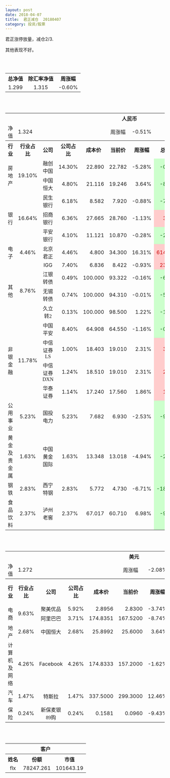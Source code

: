 ```yaml
---
layout: post
date: 2018-04-07
title:  君正减仓  20180407
category: 投资/股票
---
```


君正涨停放量，减仓2/3.

其他表现不好。

<br/>
<br/>

<table cellspacing="0" border="0">
	<tr>
		<th height="21" align="center"><font face="Noto Sans CJK SC Regular">总净值</font></th>
		<th align="center"><font face="Noto Sans CJK SC Regular">除汇率净值</font></th>
		<th align="center"><font face="Noto Sans CJK SC Regular">周涨幅</font></th>
	</tr>
	<tr>
		<td height="17" align="center" sdval="1.299" sdnum="1033;0;0.000">1.299</td>
		<td align="center" sdval="1.315" sdnum="1033;0;0.000">1.315</td>
		<td align="center" sdval="-0.006" sdnum="1033;0;0.00%">-0.60%</td>
	</tr>
</table>
<br />
<br />
<table>
	<tr>
		<th colspan="11"  height="21" align="center" valign="middle"><font face="Noto Sans CJK SC Regular">人民币</font></th>
		</tr>
	<tr>
		<td height="17" align="center"><font face="Noto Sans CJK SC Regular">净值</font></td>
		<td colspan="4"  align="left" valign="middle" sdval="1.324" sdnum="1033;">1.324</td>
		<td align="center"><font face="Noto Sans CJK SC Regular">周涨幅</font></td>
		<td colspan="5"  align="left" valign="middle" sdval="-0.0051" sdnum="1033;0;0.00%">-0.51%</td>
		</tr>
	<tr>
		<th height="21" align="center" valign="middle"><font face="Noto Sans CJK SC Regular">行业</font></th>
		<th align="center" valign="middle"><font face="Noto Sans CJK SC Regular">行业占比</font></th>
		<th align="center"><font face="Noto Sans CJK SC Regular">公司</font></th>
		<th align="center"><font face="Noto Sans CJK SC Regular">公司占比</font></th>
		<th align="center"><font face="Noto Sans CJK SC Regular">成本价</font></th>
		<th align="center"><font face="Noto Sans CJK SC Regular">当前价</font></th>
		<th align="center"><font face="Noto Sans CJK SC Regular">周涨幅</font></th>
		<th align="center"><font face="Noto Sans CJK SC Regular">总涨幅</font></th>
		<th align="left"><font face="Noto Sans CJK SC Regular">下一阶梯</font></th>
		<th align="left"><font face="Noto Sans CJK SC Regular">浮动止损价</font></th>
		<th align="center"><font face="Noto Sans CJK SC Regular">止损价</font></th>
	</tr>
	<tr>
		<td rowspan="2"  height="34" align="center" valign="middle"><font face="Noto Sans CJK SC Regular">房地产</font></td>
		<td rowspan="2"  align="center" valign="middle" sdval="0.191" sdnum="1033;0;0.00%">19.10%</td>
		<td align="center"><font face="Noto Sans CJK SC Regular">融创中国</font></td>
		<td align="right" sdval="0.143" sdnum="1033;0;0.00%">14.30%</td>
		<td align="right" sdval="22.89" sdnum="1033;0;0.000">22.890</td>
		<td align="right" sdval="22.78206" sdnum="1033;0;0.000">22.782</td>
		<td align="right" sdval="-0.0528" sdnum="1033;0;0.00%">-5.28%</td>
		<td align="right" bgcolor="#CCFFCC" sdval="-0.00611559633027525" sdnum="1033;0;0.00%"><font color="#006600">-0.61%</font></td>
		<td align="right" sdval="28.6125" sdnum="1033;0;0.000">28.613</td>
		<td align="right" sdval="0" sdnum="1033;0;0.000">0.000</td>
		<td align="right" sdval="0" sdnum="1033;0;0.000">0.000</td>
	</tr>
	<tr>
		<td align="center"><font face="Noto Sans CJK SC Regular">中国恒大</font></td>
		<td align="right" sdval="0.048" sdnum="1033;0;0.00%">4.80%</td>
		<td align="right" sdval="21.116" sdnum="1033;0;0.000">21.116</td>
		<td align="right" sdval="19.2462" sdnum="1033;0;0.000">19.246</td>
		<td align="right" sdval="0.0364" sdnum="1033;0;0.00%">3.64%</td>
		<td align="right" bgcolor="#CCFFCC" sdval="-0.0899489676075014" sdnum="1033;0;0.00%"><font color="#006600">-8.99%</font></td>
		<td align="right" sdval="26.395" sdnum="1033;0;0.000">26.395</td>
		<td align="right" sdval="0" sdnum="1033;0;0.000">0.000</td>
		<td align="right" sdval="0" sdnum="1033;0;0.000">0.000</td>
	</tr>
	<tr>
		<td rowspan="3"  height="51" align="center" valign="middle"><font face="Noto Sans CJK SC Regular">银行</font></td>
		<td rowspan="3"  align="center" valign="middle" sdval="0.1664" sdnum="1033;0;0.00%">16.64%</td>
		<td align="center"><font face="Noto Sans CJK SC Regular">民生银行</font></td>
		<td align="right" sdval="0.0618" sdnum="1033;0;0.00%">6.18%</td>
		<td align="right" sdval="8.582" sdnum="1033;0;0.000">8.582</td>
		<td align="right" sdval="7.92" sdnum="1033;0;0.000">7.920</td>
		<td align="right" sdval="-0.0088" sdnum="1033;0;0.00%">-0.88%</td>
		<td align="right" bgcolor="#CCFFCC" sdval="-0.0785381962246564" sdnum="1033;0;0.00%"><font color="#006600">-7.85%</font></td>
		<td align="right" sdval="10.7275" sdnum="1033;0;0.000">10.728</td>
		<td align="right" sdval="0" sdnum="1033;0;0.000">0.000</td>
		<td align="right" sdval="0" sdnum="1033;0;0.000">0.000</td>
	</tr>
	<tr>
		<td align="center"><font face="Noto Sans CJK SC Regular">招商银行</font></td>
		<td align="right" sdval="0.0636" sdnum="1033;0;0.00%">6.36%</td>
		<td align="right" sdval="27.665" sdnum="1033;0;0.000">27.665</td>
		<td align="right" sdval="28.76" sdnum="1033;0;0.000">28.760</td>
		<td align="right" sdval="-0.0113" sdnum="1033;0;0.00%">-1.13%</td>
		<td align="right" bgcolor="#FFCCCC" sdval="0.0381806976323875" sdnum="1033;0;0.00%"><font color="#CC0000">3.82%</font></td>
		<td align="right" sdval="34.58125" sdnum="1033;0;0.000">34.581</td>
		<td align="right" sdval="0" sdnum="1033;0;0.000">0.000</td>
		<td align="right" sdval="0" sdnum="1033;0;0.000">0.000</td>
	</tr>
	<tr>
		<td align="center"><font face="Noto Sans CJK SC Regular">平安银行</font></td>
		<td align="right" sdval="0.041" sdnum="1033;0;0.00%">4.10%</td>
		<td align="right" sdval="11.121" sdnum="1033;0;0.000">11.121</td>
		<td align="right" sdval="10.87" sdnum="1033;0;0.000">10.870</td>
		<td align="right" sdval="-0.0028" sdnum="1033;0;0.00%">-0.28%</td>
		<td align="right" bgcolor="#CCFFCC" sdval="-0.0239699127776281" sdnum="1033;0;0.00%"><font color="#006600">-2.40%</font></td>
		<td align="right" sdval="13.90125" sdnum="1033;0;0.000">13.901</td>
		<td align="right" sdval="0" sdnum="1033;0;0.000">0.000</td>
		<td align="right" sdval="0" sdnum="1033;0;0.000">0.000</td>
	</tr>
	<tr>
		<td height="17" align="center" valign="middle"><font face="Noto Sans CJK SC Regular">电子</font></td>
		<td align="center" valign="middle" sdval="0.0446" sdnum="1033;0;0.00%">4.46%</td>
		<td align="center"><font face="Noto Sans CJK SC Regular">北京君正</font></td>
		<td align="right" sdval="0.0446" sdnum="1033;0;0.00%">4.46%</td>
		<td align="right" sdval="4.8" sdnum="1033;0;0.000">4.800</td>
		<td align="right" sdval="34.3" sdnum="1033;0;0.000">34.300</td>
		<td align="right" sdval="0.1631" sdnum="1033;0;0.00%">16.31%</td>
		<td align="right" bgcolor="#FFCCCC" sdval="6.14443333333333" sdnum="1033;0;0.00%"><font color="#CC0000">614.44%</font></td>
		<td align="right" bgcolor="#CCFFCC" sdval="35.7627868652344" sdnum="1033;0;0.000"><font color="#006600">35.763</font></td>
		<td align="right" bgcolor="#FFCCCC" sdval="26.3214111328125" sdnum="1033;0;0.000"><font color="#CC0000">26.321</font></td>
		<td align="right" bgcolor="#FFCCCC" sdval="26.321" sdnum="1033;0;0.000"><font color="#CC0000">26.321</font></td>
	</tr>
	<tr>
		<td rowspan="4"  height="73" align="center" valign="middle"><font face="Noto Sans CJK SC Regular">其他</font></td>
		<td rowspan="4"  align="center" valign="middle" sdval="0.0876" sdnum="1033;0;0.00%">8.76%</td>
		<td align="center">IGG</td>
		<td align="right" sdval="0.074" sdnum="1033;0;0.00%">7.40%</td>
		<td align="right" sdval="6.83568" sdnum="1033;0;0.000">6.836</td>
		<td align="right" sdval="8.421728" sdnum="1033;0;0.000">8.422</td>
		<td align="right" sdval="-0.0093" sdnum="1033;0;0.00%">-0.93%</td>
		<td align="right" bgcolor="#FFCCCC" sdval="0.230624904618121" sdnum="1033;0;0.00%"><font color="#CC0000">23.06%</font></td>
		<td align="right" sdval="8.5446" sdnum="1033;0;0.000">8.545</td>
		<td align="right" sdval="0" sdnum="1033;0;0.000">0.000</td>
		<td align="right" bgcolor="#FFCCCC" sdval="7.861" sdnum="1033;0;0.000"><font color="#CC0000">7.861</font></td>
	</tr>
	<tr>
		<td align="center"><font face="Noto Sans CJK SC Regular"> 江银转债</font></td>
		<td align="right" sdval="0.0049" sdnum="1033;0;0.00%">0.49%</td>
		<td align="right" sdval="100" sdnum="1033;0;0.000">100.000</td>
		<td align="right" sdval="93.322" sdnum="1033;0;0.000">93.322</td>
		<td align="right" sdval="-0.0016" sdnum="1033;0;0.00%">-0.16%</td>
		<td align="right" bgcolor="#CCFFCC" sdval="-0.06818" sdnum="1033;0;0.00%"><font color="#006600">-6.82%</font></td>
		<td align="right" sdval="125" sdnum="1033;0;0.000">125.000</td>
		<td align="right" sdval="0" sdnum="1033;0;0.000">0.000</td>
		<td align="right" sdval="0" sdnum="1033;0;0.000">0.000</td>
	</tr>
	<tr>
		<td align="center"><font face="Noto Sans CJK SC Regular">无锡转债</font></td>
		<td align="right" sdval="0.0074" sdnum="1033;0;0.00%">0.74%</td>
		<td align="right" sdval="100" sdnum="1033;0;0.000">100.000</td>
		<td align="right" sdval="94.31" sdnum="1033;0;0.000">94.310</td>
		<td align="right" sdval="-0.0001" sdnum="1033;0;0.00%">-0.01%</td>
		<td align="right" bgcolor="#CCFFCC" sdval="-0.0583" sdnum="1033;0;0.00%"><font color="#006600">-5.83%</font></td>
		<td align="right" sdval="125" sdnum="1033;0;0.000">125.000</td>
		<td align="right" sdval="0" sdnum="1033;0;0.000">0.000</td>
		<td align="right" sdval="0" sdnum="1033;0;0.000">0.000</td>
	</tr>
	<tr>
		<td align="center"><font face="Noto Sans CJK SC Regular">久立转2</font></td>
		<td align="right" sdval="0.0013" sdnum="1033;0;0.00%">0.13%</td>
		<td align="right" sdval="100" sdnum="1033;0;0.000">100.000</td>
		<td align="right" sdval="98.5" sdnum="1033;0;0.000">98.500</td>
		<td align="right" sdval="0.0122" sdnum="1033;0;0.00%">1.22%</td>
		<td align="right" bgcolor="#CCFFCC" sdval="-0.0164000000000001" sdnum="1033;0;0.00%"><font color="#006600">-1.64%</font></td>
		<td align="right" sdval="125" sdnum="1033;0;0.000">125.000</td>
		<td align="right" sdval="0" sdnum="1033;0;0.000">0.000</td>
		<td align="right" sdval="0" sdnum="1033;0;0.000">0.000</td>
	</tr>
	<tr>
		<td rowspan="4"  height="70" align="center" valign="middle"><font face="Noto Sans CJK SC Regular">非银金融</font></td>
		<td rowspan="4"  align="center" valign="middle" sdval="0.1178" sdnum="1033;0;0.00%">11.78%</td>
		<td align="center"><font face="Noto Sans CJK SC Regular">中国平安</font></td>
		<td align="right" sdval="0.084" sdnum="1033;0;0.00%">8.40%</td>
		<td align="right" sdval="64.908" sdnum="1033;0;0.000">64.908</td>
		<td align="right" sdval="64.55" sdnum="1033;0;0.000">64.550</td>
		<td align="right" sdval="-0.0116" sdnum="1033;0;0.00%">-1.16%</td>
		<td align="right" bgcolor="#CCFFCC" sdval="-0.00691549885992493" sdnum="1033;0;0.00%"><font color="#006600">-0.69%</font></td>
		<td align="right" sdval="81.135" sdnum="1033;0;0.000">81.135</td>
		<td align="right" sdval="0" sdnum="1033;0;0.000">0.000</td>
		<td align="right" bgcolor="#FFCCCC" sdval="60.18" sdnum="1033;0;0.000"><font color="#CC0000">60.180</font></td>
	</tr>
	<tr>
		<td align="center"><font face="Noto Sans CJK SC Regular">中信证券LS</font></td>
		<td align="right" sdval="0.01" sdnum="1033;0;0.00%">1.00%</td>
		<td align="right" sdval="18.403" sdnum="1033;0;0.000">18.403</td>
		<td align="right" sdval="19.01" sdnum="1033;0;0.000">19.010</td>
		<td align="right" sdval="0.0231" sdnum="1033;0;0.00%">2.31%</td>
		<td align="right" bgcolor="#FFCCCC" sdval="0.0315837526490248" sdnum="1033;0;0.00%"><font color="#CC0000">3.16%</font></td>
		<td align="right" sdval="23.00375" sdnum="1033;0;0.000">23.004</td>
		<td align="right" sdval="0" sdnum="1033;0;0.000">0.000</td>
		<td align="right" sdval="0" sdnum="1033;0;0.000">0.000</td>
	</tr>
	<tr>
		<td align="center"><font face="Noto Sans CJK SC Regular">中信证券DXN</font></td>
		<td align="right" sdval="0.0124" sdnum="1033;0;0.00%">1.24%</td>
		<td align="right" sdval="18.51" sdnum="1033;0;0.000">18.510</td>
		<td align="right" sdval="19.01" sdnum="1033;0;0.000">19.010</td>
		<td align="right" sdval="0.0231" sdnum="1033;0;0.00%">2.31%</td>
		<td align="right" bgcolor="#FFCCCC" sdval="0.0256124257158292" sdnum="1033;0;0.00%"><font color="#CC0000">2.56%</font></td>
		<td align="right" sdval="23.1375" sdnum="1033;0;0.000">23.138</td>
		<td align="right" sdval="0" sdnum="1033;0;0.000">0.000</td>
		<td align="right" sdval="0" sdnum="1033;0;0.000">0.000</td>
	</tr>
	<tr>
		<td align="center"><font face="Noto Sans CJK SC Regular">华泰证券</font></td>
		<td align="right" sdval="0.0114" sdnum="1033;0;0.00%">1.14%</td>
		<td align="right" sdval="17.24" sdnum="1033;0;0.000">17.240</td>
		<td align="right" sdval="17.56" sdnum="1033;0;0.000">17.560</td>
		<td align="right" sdval="0.0186" sdnum="1033;0;0.00%">1.86%</td>
		<td align="right" bgcolor="#FFCCCC" sdval="0.0171614849187935" sdnum="1033;0;0.00%"><font color="#CC0000">1.72%</font></td>
		<td align="right" sdval="21.55" sdnum="1033;0;0.000">21.550</td>
		<td align="right" sdval="0" sdnum="1033;0;0.000">0.000</td>
		<td align="right" sdval="0" sdnum="1033;0;0.000">0.000</td>
	</tr>
	<tr>
		<td height="17" align="center"><font face="Noto Sans CJK SC Regular">公用事业</font></td>
		<td align="center" valign="middle" sdval="0.0523" sdnum="1033;0;0.00%">5.23%</td>
		<td align="center"><font face="Noto Sans CJK SC Regular">国投电力</font></td>
		<td align="right" sdval="0.0523" sdnum="1033;0;0.00%">5.23%</td>
		<td align="right" sdval="7.682" sdnum="1033;0;0.000">7.682</td>
		<td align="right" sdval="6.93" sdnum="1033;0;0.000">6.930</td>
		<td align="right" sdval="-0.0253" sdnum="1033;0;0.00%">-2.53%</td>
		<td align="right" bgcolor="#CCFFCC" sdval="-0.0992911741733925" sdnum="1033;0;0.00%"><font color="#006600">-9.93%</font></td>
		<td align="right" sdval="9.6025" sdnum="1033;0;0.000">9.603</td>
		<td align="right" sdval="0" sdnum="1033;0;0.000">0.000</td>
		<td align="right" sdval="0" sdnum="1033;0;0.000">0.000</td>
	</tr>
	<tr>
		<td height="17" align="center"><font face="Noto Sans CJK SC Regular">黄金及贵金属</font></td>
		<td align="center" valign="middle" sdval="0.0163" sdnum="1033;0;0.00%">1.63%</td>
		<td align="center"><font face="Noto Sans CJK SC Regular">中国黄金国际</font></td>
		<td align="right" sdval="0.0163" sdnum="1033;0;0.00%">1.63%</td>
		<td align="right" sdval="13.348" sdnum="1033;0;0.000">13.348</td>
		<td align="right" sdval="13.01832" sdnum="1033;0;0.000">13.018</td>
		<td align="right" sdval="-0.0494" sdnum="1033;0;0.00%">-4.94%</td>
		<td align="right" bgcolor="#CCFFCC" sdval="-0.026098831285586" sdnum="1033;0;0.00%"><font color="#006600">-2.61%</font></td>
		<td align="right" sdval="16.685" sdnum="1033;0;0.000">16.685</td>
		<td align="right" sdval="0" sdnum="1033;0;0.000">0.000</td>
		<td align="right" sdval="0" sdnum="1033;0;0.000">0.000</td>
	</tr>
	<tr>
		<td height="17" align="center"><font face="Noto Sans CJK SC Regular">钢铁</font></td>
		<td align="center" valign="middle" sdval="0.0283" sdnum="1033;0;0.00%">2.83%</td>
		<td align="center"><font face="Noto Sans CJK SC Regular">西宁特钢</font></td>
		<td align="right" sdval="0.0283" sdnum="1033;0;0.00%">2.83%</td>
		<td align="right" sdval="5.772" sdnum="1033;0;0.000">5.772</td>
		<td align="right" sdval="4.73" sdnum="1033;0;0.000">4.730</td>
		<td align="right" sdval="-0.0671" sdnum="1033;0;0.00%">-6.71%</td>
		<td align="right" bgcolor="#CCFFCC" sdval="-0.181926680526681" sdnum="1033;0;0.00%"><font color="#006600">-18.19%</font></td>
		<td align="right" sdval="7.215" sdnum="1033;0;0.000">7.215</td>
		<td align="right" sdval="0" sdnum="1033;0;0.000">0.000</td>
		<td align="right" sdval="0" sdnum="1033;0;0.000">0.000</td>
	</tr>
	<tr>
		<td height="17" align="center"><font face="Noto Sans CJK SC Regular">食品饮料</font></td>
		<td align="center" valign="middle" sdval="0.0237" sdnum="1033;0;0.00%">2.37%</td>
		<td align="center"><font face="Noto Sans CJK SC Regular">泸州老窖</font></td>
		<td align="right" sdval="0.0237" sdnum="1033;0;0.00%">2.37%</td>
		<td align="right" sdval="67.017" sdnum="1033;0;0.000">67.017</td>
		<td align="right" sdval="60.71" sdnum="1033;0;0.000">60.710</td>
		<td align="right" sdval="0.0698" sdnum="1033;0;0.00%">6.98%</td>
		<td align="right" bgcolor="#CCFFCC" sdval="-0.0955104495874182" sdnum="1033;0;0.00%"><font color="#006600">-9.55%</font></td>
		<td align="right" sdval="83.77125" sdnum="1033;0;0.000">83.771</td>
		<td align="right" sdval="0" sdnum="1033;0;0.000">0.000</td>
		<td align="right" sdval="0" sdnum="1033;0;0.000">0.000</td>
	</tr>
</table>
<br />
<br />
<table>
	<tr>
		<th colspan="11"  height="21" align="center" valign="middle"><font face="Noto Sans CJK SC Regular">美元</font></th>
		</tr>
	<tr>
		<td height="17" align="center"><font face="Noto Sans CJK SC Regular">净值</font></td>
		<td colspan="4"  align="left" valign="middle" sdval="1.272" sdnum="1033;">1.272</td>
		<td align="center"><font face="Noto Sans CJK SC Regular">周涨幅</font></td>
		<td colspan="5"  align="left" valign="middle" sdval="-0.0208" sdnum="1033;0;0.00%">-2.08%</td>
		</tr>
	<tr>
		<th height="21" align="center" valign="middle"><font face="Noto Sans CJK SC Regular">行业</font></th>
		<th align="center" valign="middle"><font face="Noto Sans CJK SC Regular">行业占比</font></th>
		<th align="center"><font face="Noto Sans CJK SC Regular">公司</font></th>
		<th align="center"><font face="Noto Sans CJK SC Regular">公司占比</font></th>
		<th align="center"><font face="Noto Sans CJK SC Regular">成本价</font></th>
		<th align="center"><font face="Noto Sans CJK SC Regular">当前价</font></th>
		<th align="center"><font face="Noto Sans CJK SC Regular">周涨幅</font></th>
		<th align="center"><font face="Noto Sans CJK SC Regular">总涨幅</font></th>
		<th align="left"><font face="Noto Sans CJK SC Regular">下一阶梯</font></th>
		<th align="left"><font face="Noto Sans CJK SC Regular">浮动止损价</font></th>
		<th align="center"><font face="Noto Sans CJK SC Regular">止损价</font></th>
	</tr>
	<tr>
		<td rowspan="2"  height="34" align="center" valign="middle"><font face="Noto Sans CJK SC Regular">电商</font></td>
		<td rowspan="2"  align="center" valign="middle" sdval="0.0963" sdnum="1033;0;0.00%">9.63%</td>
		<td align="center" sdnum="1033;0;0.00%"><font face="Noto Sans CJK SC Regular">聚美优品</font></td>
		<td align="right" sdval="0.0592" sdnum="1033;0;0.00%">5.92%</td>
		<td align="right" sdval="2.8956" sdnum="1033;0;0.0000">2.8956</td>
		<td align="right" sdval="2.83" sdnum="1033;0;0.0000">2.8300</td>
		<td align="right" sdval="-0.0374" sdnum="1033;0;0.00%">-3.74%</td>
		<td align="right" bgcolor="#CCFFCC" sdval="-0.0240550628539854" sdnum="1033;0;0.00%"><font color="#006600">-2.41%</font></td>
		<td align="right" sdval="3.6195" sdnum="1033;0;0.000">3.620</td>
		<td align="right" sdval="0" sdnum="1033;0;0.000">0.000</td>
		<td align="right" sdval="0" sdnum="1033;0;0.000">0.000</td>
	</tr>
	<tr>
		<td align="center" sdnum="1033;0;0.00%"><font face="Noto Sans CJK SC Regular">阿里巴巴</font></td>
		<td align="right" sdval="0.0371" sdnum="1033;0;0.00%">3.71%</td>
		<td align="right" sdval="174.8351" sdnum="1033;0;0.0000">174.8351</td>
		<td align="right" sdval="167.52" sdnum="1033;0;0.0000">167.5200</td>
		<td align="right" sdval="-0.0874" sdnum="1033;0;0.00%">-8.74%</td>
		<td align="right" bgcolor="#CCFFCC" sdval="-0.0432399966597097" sdnum="1033;0;0.00%"><font color="#006600">-4.32%</font></td>
		<td align="right" sdval="218.543875" sdnum="1033;0;0.000">218.544</td>
		<td align="right" sdval="0" sdnum="1033;0;0.000">0.000</td>
		<td align="right" sdval="0" sdnum="1033;0;0.000">0.000</td>
	</tr>
	<tr>
		<td height="17" align="center" valign="middle"><font face="Noto Sans CJK SC Regular">地产</font></td>
		<td align="center" sdval="0.0268" sdnum="1033;0;0.00%">2.68%</td>
		<td align="center" sdnum="1033;0;0.00%"><font face="Noto Sans CJK SC Regular">中国恒大</font></td>
		<td align="right" sdval="0.0268" sdnum="1033;0;0.00%">2.68%</td>
		<td align="right" sdval="25.8992" sdnum="1033;0;0.0000">25.8992</td>
		<td align="right" sdval="25.6" sdnum="1033;0;0.0000">25.6000</td>
		<td align="right" sdval="0.0364" sdnum="1033;0;0.00%">3.64%</td>
		<td align="right" bgcolor="#CCFFCC" sdval="-0.0129524803854946" sdnum="1033;0;0.00%"><font color="#006600">-1.30%</font></td>
		<td align="right" sdval="32.374" sdnum="1033;0;0.000">32.374</td>
		<td align="right" sdval="0" sdnum="1033;0;0.000">0.000</td>
		<td align="right" sdval="0" sdnum="1033;0;0.000">0.000</td>
	</tr>
	<tr>
		<td height="17" align="center"><font face="Noto Sans CJK SC Regular">计算机及网络</font></td>
		<td align="center" sdval="0.0426" sdnum="1033;0;0.00%">4.26%</td>
		<td align="center" sdnum="1033;0;0.00%">Facebook</td>
		<td align="right" sdval="0.0426" sdnum="1033;0;0.00%">4.26%</td>
		<td align="right" sdval="174.8333" sdnum="1033;0;0.0000">174.8333</td>
		<td align="right" sdval="157.2" sdnum="1033;0;0.0000">157.2000</td>
		<td align="right" sdval="-0.0162" sdnum="1033;0;0.00%">-1.62%</td>
		<td align="right" bgcolor="#CCFFCC" sdval="-0.10225778853342" sdnum="1033;0;0.00%"><font color="#006600">-10.23%</font></td>
		<td align="right" sdval="218.541625" sdnum="1033;0;0.000">218.542</td>
		<td align="right" sdval="0" sdnum="1033;0;0.000">0.000</td>
		<td align="right" sdval="0" sdnum="1033;0;0.000">0.000</td>
	</tr>
	<tr>
		<td height="17" align="center"><font face="Noto Sans CJK SC Regular">汽车</font></td>
		<td align="center" sdval="0.0147" sdnum="1033;0;0.00%">1.47%</td>
		<td align="center" sdnum="1033;0;0.00%"><font face="Noto Sans CJK SC Regular">特斯拉</font></td>
		<td align="right" sdval="0.0147" sdnum="1033;0;0.00%">1.47%</td>
		<td align="right" sdval="337.5" sdnum="1033;0;0.0000">337.5000</td>
		<td align="right" sdval="299.3" sdnum="1033;0;0.0000">299.3000</td>
		<td align="right" sdval="0.1246" sdnum="1033;0;0.00%">12.46%</td>
		<td align="right" bgcolor="#CCFFCC" sdval="-0.114585185185185" sdnum="1033;0;0.00%"><font color="#006600">-11.46%</font></td>
		<td align="right" sdval="421.875" sdnum="1033;0;0.000">421.875</td>
		<td align="right" sdval="0" sdnum="1033;0;0.000">0.000</td>
		<td align="right" sdval="0" sdnum="1033;0;0.000">0.000</td>
	</tr>
	<tr>
		<td height="22" align="center"><font face="Noto Sans CJK SC Regular">  保险</font></td>
		<td align="center" sdval="0.0024" sdnum="1033;0;0.00%">0.24%</td>
		<td align="center" sdnum="1033;0;0.00%"><font face="Noto Sans CJK SC Regular">新保麦银89购</font></td>
		<td align="right" sdval="0.0024" sdnum="1033;0;0.00%">0.24%</td>
		<td align="right" sdval="0.15809" sdnum="1033;0;0.0000">0.1581</td>
		<td align="right" sdval="0.096" sdnum="1033;0;0.0000">0.0960</td>
		<td align="right" sdval="-0.0943" sdnum="1033;0;0.00%">-9.43%</td>
		<td align="right" bgcolor="#CCFFCC" sdval="-0.3478" sdnum="1033;0;0.00%"><font color="#006600">-34.78%</font></td>
		<td align="right" sdval="0.1976125" sdnum="1033;0;0.000">0.198</td>
		<td align="right" sdval="0" sdnum="1033;0;0.000">0.000</td>
		<td align="right" sdval="0" sdnum="1033;0;0.000">0.000</td>
	</tr>
</table>
<br />
<br />
<table>
	<tr>
		<th colspan="11"  height="21" align="center" valign="middle"><font face="Noto Sans CJK SC Regular">客户</font></th>
		</tr>
	<tr>
		<th height="21" align="center"><font face="Noto Sans CJK SC Regular">姓名</font></th>
		<th align="center"><font face="Noto Sans CJK SC Regular">份额</font></th>
		<th align="center"><font face="Noto Sans CJK SC Regular">市值</font></th>
	</tr>
	<tr>
		<td height="17" align="center">flx</td>
		<td align="center" sdval="78247.261" sdnum="1033;">78247.261</td>
		<td align="center" sdval="101643.192039" sdnum="1033;0;0.00">101643.19</td>
	</tr>
</table>
